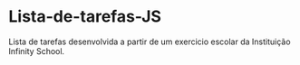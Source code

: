 ﻿# Lista-de-tarefas-JS
Lista de tarefas desenvolvida a partir de um exercicio escolar da Instituição Infinity School.
